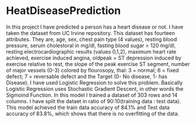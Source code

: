 # HeatDiseasePrediction
In this project I have predicted a person has a heart disease or not. I have taken the dataset from UC Irvine repository. This dataset has fourteen attributes. They are, age, sex, chest pain type (4 values), resting blood pressure, serum cholestoral in mg/dl, fasting blood sugar > 120 mg/dl, resting electrocardiographic results (values 0,1,2), maximum heart rate achieved, exercise induced angina, oldpeak = ST depression induced by exercise relative to rest, the slope of the peak exercise ST segment, number of major vessels (0-3) colored by flourosopy, thal: 3 = normal; 6 = fixed defect; 7 = reversable defect and the Target (0- No disease, 1- has Disease). I have used Logistic Regression to solve this problem. Basically Logistic Regression uses Stochastic Gradient Descent, in other words the Sigmoind Function. In this model I trained a dataset of 303 rows and 14 columns. I have split the dataet in ratio of 90:10(training data : test data). This model achieved the train data accuracy of 84.1% and Test data accuracy of 83.8%, which shows that there is no overfitting of the data.
